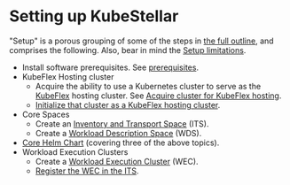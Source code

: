 # Setting up KubeStellar

"Setup" is a porous grouping of some of the steps in [the full outline](user-guide-intro.md#the-full-story), and comprises the following. Also, bear in mind the [Setup limitations](setup-limitations.md).

- Install software prerequisites. See [prerequisites](pre-reqs.md).
- KubeFlex Hosting cluster
    - Acquire the ability to use a Kubernetes cluster to serve as the [KubeFlex](https://github.com/kubestellar/kubeflex/) hosting cluster. See [Acquire cluster for KubeFlex hosting](acquire-hosting-cluster.md).
    - [Initialize that cluster as a KubeFlex hosting cluster](init-hosting-cluster.md).
- Core Spaces
    - Create an [Inventory and Transport Space](its.md) (ITS).
    - Create a [Workload Description Space](wds.md) (WDS).
- [Core Helm Chart](core-chart.md) (covering three of the above topics).
- Workload Execution Clusters
    - Create a [Workload Execution Cluster](wec.md) (WEC).
    - [Register the WEC in the ITS](wec-registration.md).
